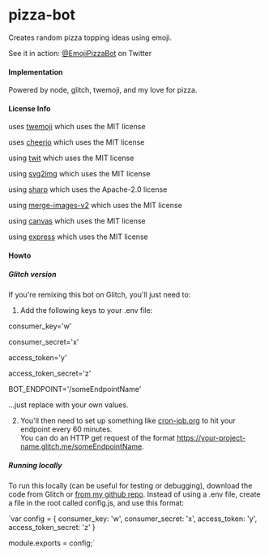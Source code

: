 # pizza-bot
 
Creates random pizza topping ideas using emoji.

See it in action: [@EmojiPizzaBot](https://twitter.com/EmojiPizzaBot "Emoji Pizza Bot on Twitter") on Twitter

#### Implementation

Powered by node, glitch, twemoji, and my love for pizza.

#### License Info

uses [twemoji](https://twemoji.twitter.com/) which uses the MIT license 

uses [cheerio](https://github.com/cheeriojs/cheerio) which uses the MIT license

using [twit](https://www.npmjs.com/package/twit) which uses the MIT license

using [svg2img](https://www.npmjs.com/package/svg2img) which uses the MIT license

using [sharp](https://www.npmjs.com/package/sharp) which uses the Apache-2.0 license

using [merge-images-v2](https://www.npmjs.com/package/merge-images-v2) which uses the MIT license

using [canvas](https://www.npmjs.com/package/canvas) which uses the MIT license

using [express](https://www.npmjs.com/package/express) which uses the MIT license

#### Howto

##### Glitch version 
If you're remixing this bot on Glitch, you'll just need to:

1. Add the following keys to your .env file:

consumer_key='w'

consumer_secret='x'

access_token='y'

access_token_secret='z'

BOT_ENDPOINT='/someEndpointName'

...just replace with your own values.

2. You'll then need to set up something like [cron-job.org](https://cron-job.org) to hit your endpoint every 60 minutes.  
You can do an HTTP get request of the format https://your-project-name.glitch.me/someEndpointName.


##### Running locally
To run this locally (can be useful for testing or debugging), download the code from Glitch or [from my github repo](https://github.com/camschnur/pizza-bot).  Instead of using a .env file, create a file in the root called config.js, and use this format:



`var config = {
    consumer_key: 'w',
    consumer_secret: 'x',
    access_token: 'y',
    access_token_secret: 'z'
}

module.exports = config;`